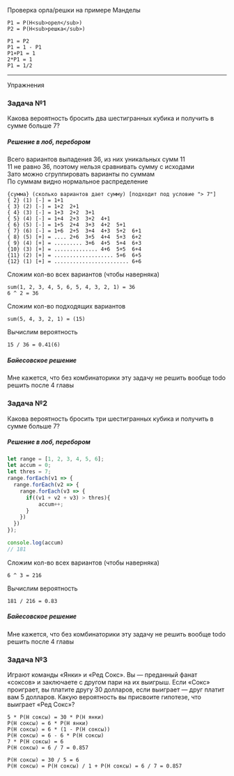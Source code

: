 Проверка орла/решки на примере Манделы

```
P1 = P(H<sub>орел</sub>)
P2 = P(H<sub>решка</sub>)

P1 = P2
P1 = 1 - P1
P1+P1 = 1
2*P1 = 1
P1 = 1/2
``` 

---

Упражнения

### Задача №1 
Какова вероятность бросить два шестигранных кубика и получить в сумме больше 7?

##### Решение в лоб, перебором

Всего вариантов выпадения 36, из них уникальных сумм 11  
11 не равно 36, поэтому нельзя сравнивать сумму с исходами  
Зато можно сгруппировать варианты по суммам  
По суммам видно нормальное распределение

```
{cумма} (сколько вариантов дает сумму) [подходит под условие "> 7"]
{ 2} (1) [-] = 1+1
{ 3} (2) [-] = 1+2  2+1  
{ 4} (3) [-] = 1+3  2+2  3+1
{ 5} (4) [-] = 1+4  2+3  3+2  4+1
{ 6} (5) [-] = 1+5  2+4  3+3  4+2  5+1
{ 7} (6) [-] = 1+6  2+5  3+4  4+3  5+2  6+1
{ 8} (5) [+] = .... 2+6  3+5  4+4  5+3  6+2
{ 9} (4) [+] = ......... 3+6  4+5  5+4  6+3
{10} (3) [+] = .............. 4+6  5+5  6+4
{11} (2) [+] = ................... 5+6  6+5
{12} (1) [+] = ........................ 6+6
```

Сложим кол-во всех вариантов (чтобы наверняка)
```
sum(1, 2, 3, 4, 5, 6, 5, 4, 3, 2, 1) = 36
6 ^ 2 = 36
```

Сложим кол-во подходящих вариантов
```
sum(5, 4, 3, 2, 1) = (15)
```

Вычислим вероятность
```
15 / 36 = 0.41(6)
```

##### Байесовское решение
Мне кажется, что без комбинаторики эту задачу не решить вообще
todo решить после 4 главы


### Задача №2 
Какова вероятность бросить три шестигранных кубика и получить в сумме больше 7?

##### Решение в лоб, перебором

```javascript
let range = [1, 2, 3, 4, 5, 6];
let accum = 0;
let thres = 7;
range.forEach(v1 => {
  range.forEach(v2 => {
    range.forEach(v3 => {
      if((v1 + v2 + v3) > thres){
          accum++;
      }
    })
  })
});

console.log(accum)
// 181
```

Сложим кол-во всех вариантов (чтобы наверняка)
```
6 ^ 3 = 216
```

Вычислим вероятность
```
181 / 216 = 0.83
```

##### Байесовское решение
Мне кажется, что без комбинаторики эту задачу не решить вообще
todo решить после 4 главы

### Задача №3
Играют команды «Янки» и «Ред Сокс». Вы — преданный фанат «соксов»
и заключаете с другом пари на их выигрыш. Если «Сокс» проиграет, вы
платите другу 30 долларов, если выиграет — друг платит вам 5 долларов.
Какую вероятность вы присвоите гипотезе, что выиграет «Ред Сокс»?

```
5 * P(H соксы) = 30 * P(H янки)
P(H соксы) = 6 * P(H янки)
P(H соксы) = 6 * (1 - P(H соксы))
P(H соксы) = 6 - 6 * P(H соксы)
7 * P(H соксы) = 6
P(H соксы) = 6 / 7 = 0.857
```

```
P(H соксы) = 30 / 5 = 6
P(H соксы) = P(H соксы) / 1 + P(H соксы) = 6 / 7 = 0.857
```